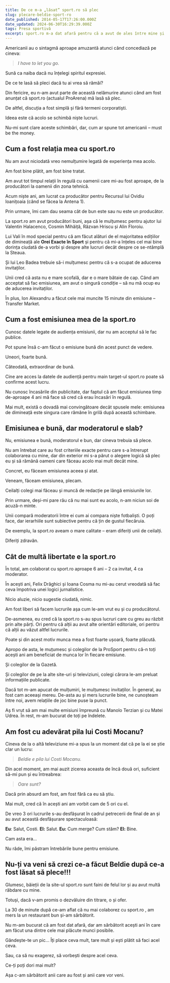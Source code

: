 ```yaml
---
title: De ce m-a „lăsat” sport.ro să plec
slug: plecare-beldie-sport-ro
date_published: 2014-05-17T17:26:00.000Z
date_updated: 2024-06-30T16:29:39.000Z
tags: Presa sportivă
excerpt: sport.ro m-a dat afară pentru că a avut de ales între mine și alții. Iar alții au fost considerați mai buni sau chiar au fost mai buni. 
---
```


Americanii au o sintagmă aproape amuzantă atunci când concediază pe cineva:

> *I have to let you go.*

Sună ca naiba dacă nu înțelegi spiritul expresiei.

De ce te lasă să pleci dacă tu ai vrea să rămâi?

Din fericire, eu n-am avut parte de această nelămurire atunci când am fost anunțat că sport.ro (actualul ProArena) mă lasă să plec.

De altfel, discuția a fost simplă și fără termeni corporatiști.

Ideea este că acolo se schimbă niște lucruri.

Nu-mi sunt clare aceste schimbări, dar, cum ar spune tot americanii – must be the money.

## **Cum a fost relația mea cu sport.ro**

Nu am avut niciodată vreo nemulțumire legată de experiența mea acolo.

Am fost bine plătit, am fost bine tratat.

Am avut tot timpul relații în regulă cu oamenii care mi-au fost aproape, de la producători la oamenii din zona tehnică.

Acum niște ani, am lucrat ca producător pentru Recursul lui Ovidiu Ioanițoaia (când se făcea la Antena 1).

Prin urmare, îmi cam dau seama cât de bun este sau nu este un producător.

La sport.ro am avut producători buni, așa că le mulțumesc pentru ajutor lui Valentin Halacenco, Cosmin Mihăiță, Răzvan Hriscu și Alin Floroiu.

Lui Vali în mod special pentru că am făcut alături de el majoritatea edițiilor de dimineață ale **Orei Exacte în Sport** și pentru că mi-a înțeles cel mai bine dorința ciudată de-a vorbi și despre alte lucruri decât despre ce se-ntâmplă la Steaua.

Și lui Leo Badea trebuie să-i mulțumesc pentru că s-a ocupat de aducerea invitaților.

Unii cred că asta nu e mare scofală, dar e o mare bătaie de cap. Când am acceptat să fac emisiunea, am avut o singură condiție – să nu mă ocup eu de aducerea invitaților.

În plus, Ion Alexandru a făcut cele mai muncite 15 minute din emisiune – Transfer Market.

## **Cum a fost emisiunea mea de la sport.ro**

Cunosc datele legate de audiența emisiunii, dar nu am acceptul să le fac publice.

Pot spune însă c-am făcut o emisiune bună din acest punct de vedere.

Uneori, foarte bună.

Câteodată, extraordinar de bună.

Cine are acces la datele de audiență pentru main target-ul sport.ro poate să confirme acest lucru.

Nu cunosc încasările din publicitate, dar faptul că am făcut emisiunea timp de-aproape 4 ani mă face să cred că erau încasări în regulă.

Mai mult, există o dovadă mai convingătoare decât spusele mele: emisiunea de dimineață este singura care rămâne în grilă după această schimbare.

## **Emisiunea e bună, dar moderatorul e slab?**

Nu, emisiunea e bună, moderatorul e bun, dar cineva trebuia să plece.

Nu am întrebat care au fost criteriile exacte pentru care s-a întrerupt colaborarea cu mine, dar din exterior mi s-a părut o alegere logică să plec eu și să rămână oameni care făceau acolo mai mult decât mine.

Concret, eu făceam emisiunea aceea și atat.

Veneam, făceam emisiunea, plecam.

Ceilalți colegi mai făceau și muncă de redacție pe lângă emisiunile lor.

Prin urmare, deși-mi pare rău că nu mai sunt eu acolo, n-am niciun soi de acuză-n minte.

Unii compară moderatorii între ei cum ai compara niște fotbaliști. O poți face, dar ierarhiile sunt subiective pentru că țin de gustul fiecăruia.

De exemplu, la sport.ro aveam o mare calitate – eram diferiți unii de ceilalți.

Diferiți zdravăn.

## **Cât de multă libertate e la sport.ro**

În total, am colaborat cu sport.ro aproape 6 ani  – 2 ca invitat, 4 ca moderator.

În acești ani, Felix Drăghici și Ioana Cosma nu mi-au cerut vreodată să fac ceva împotriva unei logici jurnalistice.

Nicio aluzie, nicio sugestie ciudată, nimic.

Am fost liberi să facem lucrurile așa cum le-am vrut eu și cu producătorul.

De-asmenea, eu cred că la sport.ro s-au spus lucruri care cu greu au răzbit prin alte părți. Ori pentru că alții au avut alte orientări editoriale, ori pentru că alții au văzut altfel lucrurile.

Poate și din acest motiv munca mea a fost foarte ușoară, foarte plăcută.

Apropo de asta, le muțumesc și colegilor de la ProSport pentru că-n toți acești ani am beneficiat de munca lor în fiecare emisiune.

Și colegilor de la Gazetă.

Și colegilor de pe la alte site-uri și televiziuni, colegi cărora le-am preluat informațiile publicate.

Dacă tot m-am apucat de mulțumiri, le mulțumesc invitaților. În general, au fost cam aceeași mereu. De-asta au și mers lucrurile bine, ne cunoșteam între noi, avem relațiile de joc bine puse la punct.

Aș fi vrut să am mai multe emisiuni împreună cu Manolo Terzian și cu Matei Udrea. În rest, m-am bucurat de toți pe îndelete.

## **Am fost cu adevărat pila lui Costi Mocanu?**

Cineva de la o altă televiziune mi-a spus la un moment dat că pe la ei se știe clar un lucru:

> *Beldie e pila lui Costi Mocanu.*

Din acel moment, am mai auzit zicerea aceasta de încă două ori, suficient să-mi pun și eu întreabrea:

> *Oare sunt?*

Dacă prin absurd am fost, am fost fără ca eu să știu.

Mai mult, cred că în acești ani am vorbit cam de 5 ori cu el.

De vreo 3 ori lucrurile s-au desfășurat în cadrul petrecerii de final de an și au avut această desfășurare spectaculoasă:

**Eu**: Salut, Costi.
**El:** Salut.
**Eu:** Cum merge? Cum stăm?
**El:** Bine.

Cam asta era…

Nu râde, îmi păstram întrebările bune pentru emisiune.

## **Nu-ți va veni să crezi ce-a făcut Beldie după ce-a fost lăsat să plece!!!**

Glumesc, băieții de la site-ul sport.ro sunt faini de felul lor și au avut multă răbdare cu mine.

Totuși, dacă v-am promis o dezvăluire din titrare, o și ofer.

La 30 de minute după ce-am aflat că nu mai colaborez cu sport.ro , am mers la un restaurant bun și-am sărbătorit.

Nu m-am bucurat că am fost dat afară, dar am sărbătorit acești ani în care am făcut una dintre cele mai plăcute munci posibile.

Gândește-te un pic…  Îți place ceva mult, tare mult și ești plătit să faci acel ceva.

Sau, ca să nu exagerez, să vorbești despre acel ceva.

Ce-ți poți dori mai mult?

Așa c-am sărbătorit anii care au fost și anii care vor veni.
